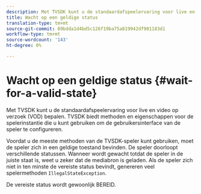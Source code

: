 ```yaml
---
description: Met TVSDK kunt u de standaardafspeelervaring voor live en video op verzoek (VOD) bepalen. TVSDK biedt methoden en eigenschappen voor de spelerinstantie die u kunt gebruiken om de gebruikersinterface van de speler te configureren.
title: Wacht op een geldige status
translation-type: tm+mt
source-git-commit: 89bdda1d4bd5c126f19ba75a819942df901183d1
workflow-type: tm+mt
source-wordcount: '143'
ht-degree: 0%

---
```



# Wacht op een geldige status {#wait-for-a-valid-state}

Met TVSDK kunt u de standaardafspeelervaring voor live en video op verzoek (VOD) bepalen. TVSDK biedt methoden en eigenschappen voor de spelerinstantie die u kunt gebruiken om de gebruikersinterface van de speler te configureren.

Voordat u de meeste methoden van de TVSDK-speler kunt gebruiken, moet de speler zich in een geldige toestand bevinden.
De speler doorloopt verschillende statussen. Wanneer wordt gewacht totdat de speler in de juiste staat is, weet u zeker dat de mediabron is geladen. Als de speler zich niet in ten minste de vereiste status bevindt, genereren veel spelermethoden `IllegalStateException`.

De vereiste status wordt gewoonlijk BEREID.
